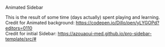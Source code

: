 Animated Sidebar

This is the result of some time (days actually) spent playing and learning.\
Credit for  Animated background:   https://codepen.io/Dillo/pen/yLYGOPd?editors=0110 \
Credit for initial Sidebar: https://azouaoui-med.github.io/pro-sidebar-template/src/#

